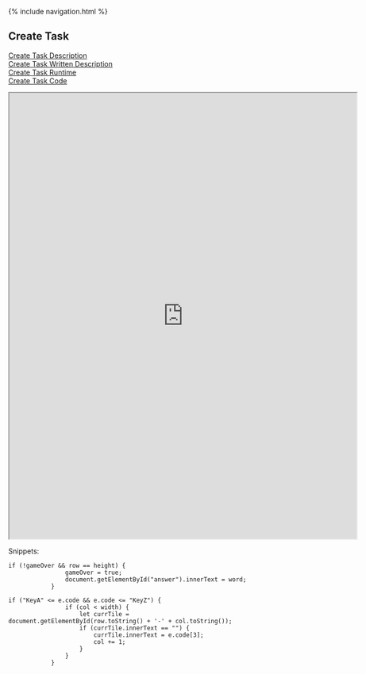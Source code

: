 {% include navigation.html %}

## Create Task

[Create Task Description](https://github.com/samayass/flask_portfolio/wiki/Create-Task-Plan:-Samaya-&-Alice) <br>
[Create Task Written Description](https://github.com/samayass/flask_portfolio/wiki/Week-11-PBL-Final-Samaya-and-Alice) <br>
[Create Task Runtime](http://studyowl.tk:8080/test/) <br>
[Create Task Code](https://github.com/samayass/flask_portfolio/blob/main/templates/test.html)


<iframe height="900px" width="700px" src="https://replit.com/@samayas/createtask?lite=true#main.py"></iframe>


Snippets:
```
if (!gameOver && row == height) {
                gameOver = true;
                document.getElementById("answer").innerText = word;
            }
```
```
if ("KeyA" <= e.code && e.code <= "KeyZ") {
                if (col < width) {
                    let currTile = document.getElementById(row.toString() + '-' + col.toString());
                    if (currTile.innerText == "") {
                        currTile.innerText = e.code[3];
                        col += 1;
                    }
                }
            }
```

